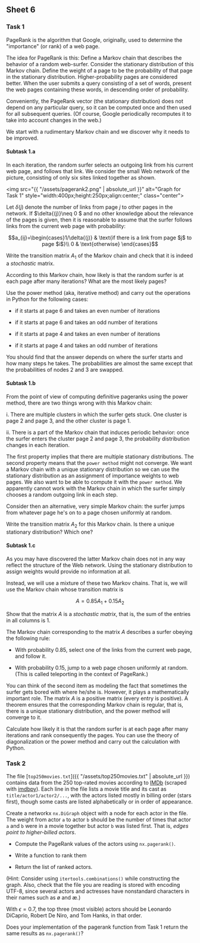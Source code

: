 
## Sheet 6


### Task 1

PageRank is the algorithm that Google, originally, used to determine the
"importance" (or rank) of a web page.

The idea for PageRank is this: Define a Markov chain that describes
the behavior of a random web-surfer. Consider the stationary
distribution of this Markov chain. Define the weight of a page to be
the probability of that page in the stationary distribution.
Higher-probability pages are considered better. When the user
submits a query consisting of a set of words, present the web pages
containing these words, in descending order of probability.

Conveniently, the PageRank vector (the stationary distribution) does
not depend on any particular query, so it can be computed once and
then used for all subsequent queries. (Of course, Google periodically
recomputes it to take into account changes in the web.)

We start with a rudimentary Markov chain and we discover why it needs to
be improved.


#### Subtask 1.a

In each iteration, the random surfer selects an outgoing link from his
current web page, and follows that link. We consider the small Web
network of the picture, consisting of only six sites linked together as
shown.


<img src="{{ "/assets/pagerank2.png" | absolute_url }}" alt="Graph for Task
1" style="width:400px;height:250px;align:center;" class="center">

<!-- ![graph]({{ "/assets/pagerank.png" | absolute_url }}){: .center-image }

-->


Let $\delta{(j)}$ denote the number of links from page $j$ to other pages
in the network. If $\delta{(j)}\neq 0 $ and no other knowledge about the
relevance of the pages is given, then it is reasonable to assume
that the surfer follows links from the current web page with
probability:

$$a_{ij}=\begin{cases}1/\delta{(j)} & \text{if there is a link from page $j$ to page
  $i$}\\
0 & \text{otherwise}
\end{cases}$$ 


Write the transition matrix $A_1$ of the Markov chain and check that it
is indeed a *stochastic* matrix.

According to this Markov chain, how likely is that the random surfer
is at each page after many iterations? What are the most likely
pages?

Use the power method (aka, iterative method) and carry out the operations in Python for the
following cases:

- if it starts at page 6 and takes an even number of iterations

- if it starts at page 6 and takes an odd number of iterations

- if it starts at page 4 and takes an even number of iterations

- if it starts at page 4 and takes an odd number of iterations

You should find that the answer depends on where the surfer starts and
how many steps he takes.  The probabilities are almost the same except
that the probabilities of nodes 2 and 3 are swapped.


#### Subtask 1.b

From the point of view of computing definitive pageranks using the
power method, there are two things wrong with this Markov chain:

i.  There are multiple clusters in which the surfer gets stuck. One
    cluster is page 2 and page 3, and the other cluster is page 1.

ii. There is a part of the Markov chain that induces periodic behavior:
    once the surfer enters the cluster page 2 and page 3, the
    probability distribution changes in each iteration.

The first property implies that there are multiple stationary
distributions. The second property means that the `power method` might
not converge. We want a Markov chain with a unique stationary
distribution so we can use the stationary distribution as an assignment
of importance weights to web pages. We also want to be able to compute
it with the `power method`. We apparently cannot work with the Markov
chain in which the surfer simply chooses a random outgoing link in each
step.

Consider then an alternative, very simple Markov chain: the surfer
jumps from whatever page he's on to a page chosen uniformly
at random.

Write the transition matrix $A_2$ for this Markov chain. Is there a
unique stationary distribution? Which one?


#### Subtask 1.c

As you may have discovered the latter Markov chain does not in any
way reflect the structure of the Web network. Using the stationary
distribution to assign weights would provide no information at all.

Instead, we will use a mixture of these two Markov chains. That is,
we will use the Markov chain whose transition matrix is

$$A = 0.85A_1 + 0.15A_2$$

Show that the matrix $A$ is a *stochastic matrix*, that is, the sum
of the entries in all columns is 1.

The Markov chain corresponding to the matrix $A$ describes a surfer
obeying the following rule:

-   With probability 0.85, select one of the links from the current
    web page, and follow it.

-   With probability 0.15, jump to a web page chosen uniformly
    at random. (This is called teleporting in the context
    of PageRank.)

You can think of the second item as modeling the fact that sometimes the
surfer gets bored with where he/she is. However, it plays a
mathematically important role. The matrix $A$ is a positive matrix
(every entry is positive). A theorem ensures that the corresponding
Markov chain is regular, that is, there is a unique stationary
distribution, and the power method will converge to it.

Calculate how likely it is that the random surfer is at each page
after many iterations and rank consequently the pages. You can use
the theory of diagonalization or the power method and carry out the
calculation with Python.



### Task 2


The file [`top250movies.txt`]({{ "/assets/top250movies.txt" | absolute_url }}) contains data from the 250 top-rated movies according
to
[IMDb](https://www.imdb.com/search/title?groups=top_250&sort=user_rating) (scraped with
[imdbpy](https://imdbpy.sourceforge.io/)).
Each line in the file lists a movie title and its cast as
`title/actor1/actor2/...`, with the actors listed mostly in billing
order (stars first), though some casts are listed alphabetically or in
order of appearance.

Create a networkx `nx.DiGraph` object with a node for each actor in the file.
The weight from actor `a` to actor `b` should be the number of times
that actor `a` and `b` were in a movie together but actor `b` was listed
first.  That is, *edges point to higher-billed actors*.  

- Compute the PageRank values of the actors using `nx.pagerank()`.

- Write a function to rank them

- Return the list of ranked actors.  


(Hint: Consider using `itertools.combinations()` while
constructing the graph. Also, check that the file you are reading is
stored with encoding UTF-8, since several actors and actresses have
nonstandard characters in their names such as ø and æ.)


With $\epsilon = 0.7$, the top three (most visible) actors should be
Leonardo DiCaprio, Robert De Niro, and Tom Hanks, in that order.

Does your implementation of the pagerank function from Task 1 return the same results as  `nx.pagerank()`?